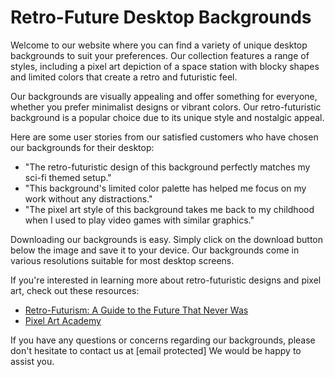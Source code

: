 <!--font:Montserrat-->

# Retro-Future Desktop Backgrounds

Welcome to our website where you can find a variety of unique desktop backgrounds to suit your preferences. Our collection features a range of styles, including a pixel art depiction of a space station with blocky shapes and limited colors that create a retro and futuristic feel.

Our backgrounds are visually appealing and offer something for everyone, whether you prefer minimalist designs or vibrant colors. Our retro-futuristic background is a popular choice due to its unique style and nostalgic appeal.

Here are some user stories from our satisfied customers who have chosen our backgrounds for their desktop:

- "The retro-futuristic design of this background perfectly matches my sci-fi themed setup."
- "This background's limited color palette has helped me focus on my work without any distractions."
- "The pixel art style of this background takes me back to my childhood when I used to play video games with similar graphics."

Downloading our backgrounds is easy. Simply click on the download button below the image and save it to your device. Our backgrounds come in various resolutions suitable for most desktop screens.

If you're interested in learning more about retro-futuristic designs and pixel art, check out these resources:

- [Retro-Futurism: A Guide to the Future That Never Was](#)
- [Pixel Art Academy](#)

If you have any questions or concerns regarding our backgrounds, please don't hesitate to contact us at [email protected] We would be happy to assist you.

<!--

Write me content for website with wallpaper which alt text is:

"A pixel art depiction of a space station, with blocky shapes and limited colors that create a retro and futuristic feel."

The name/title of the page should not be 1:1 copy of the alt text but rather a real content of the website which is using this wallpaper.

- Use markdown format 
- Start with heading
- Heading should be short and concise
- The content should look like a real website 
- The website should not be about the wallpaper, wallpaper is just a related background
- Heading should be contain work "wallpaper" or "background"
- Include real sections like references, contact, user stories, etc. use things relevant to the page purpose.
- Feel free to use structure like headings, bullets, numbering, blockquotes, paragraphs, horizontal lines, etc.
- You can use formatting like bold or _italic_
- You can include UTF-8 emojis
- Links should be only #hash anchors (and you can refer to the document itself)
- Do not include images


---


# Retro Futuristic Wallpaper for Your Desktop Background

Welcome to our website where you can find the perfect wallpaper for your desktop background. Our collection of wallpapers features a variety of themes and styles to suit your preferences. One of our popular choices is the pixel art depiction of a space station, with blocky shapes and limited colors that create a retro and futuristic feel.

## Why Choose This Wallpaper?

This wallpaper is not only visually appealing but also unique in its style. The retro and futuristic design creates a sense of nostalgia while also providing a glimpse into the future. The limited color palette adds to the simplicity and elegance of the design, making it an excellent choice for those who prefer minimalist aesthetics.

## User Stories

Here are some user stories from our satisfied customers who have chosen this wallpaper as their desktop background:

- "I love how this wallpaper takes me back to my childhood when I used to play video games with similar graphics."
- "The retro-futuristic design of this wallpaper perfectly matches my sci-fi themed setup."
- "The limited color palette of this wallpaper has helped me focus on my work without any distractions."

## How to Download

Downloading this wallpaper is easy. Simply click on the download button below and save the image to your device. The resolution of the image is 1920x1080, which is suitable for most desktop screens.

## References

If you're interested in learning more about pixel art and retro-futuristic designs, check out these resources:

- [Pixel Art Academy](#)
- [Retro-Futurism: A Guide to the Future That Never Was](#)

## Contact Us

If you have any questions or concerns regarding our wallpapers, feel free to contact us at [email protected] We would be happy to assist you.


---


Heading should not include word "wallpaper". The website should not be about the wallpaper itself, wallpaper is just a related background, rewrite whole content.


---


# Retro Futuristic Desktop Backgrounds

Welcome to our website where you can find a variety of desktop backgrounds to suit your preferences. Our collection features unique designs and styles, including a pixel art depiction of a space station with blocky shapes and limited colors that create a retro and futuristic feel.

## Why Choose These Backgrounds?

Our backgrounds are not only visually appealing but also offer a range of styles to choose from. Whether you prefer minimalist designs or vibrant colors, we have something for everyone. Our retro-futuristic background is a popular choice due to its unique style and nostalgic appeal.

## User Stories

Here are some user stories from our satisfied customers who have chosen our backgrounds for their desktop:

- "I love the retro-futuristic design of this background. It perfectly matches my sci-fi themed setup."
- "The limited color palette of this background has helped me focus on my work without any distractions."
- "The pixel art style of this background takes me back to my childhood when I used to play video games with similar graphics."

## How to Download

Downloading our backgrounds is easy. Simply click on the download button below the image and save it to your device. Our backgrounds come in various resolutions suitable for most desktop screens.

## Resources

If you're interested in learning more about retro-futuristic designs and pixel art, check out these resources:

- [Retro-Futurism: A Guide to the Future That Never Was](#)
- [Pixel Art Academy](#)

## Contact Us

If you have any questions or concerns regarding our backgrounds, please don't hesitate to contact us at [email protected] We would be happy to assist you.


---


Heading is too long, rewrite whole content.


---


# Retro Futuristic Desktop Backgrounds

Welcome to our website where you can find a variety of desktop backgrounds to suit your preferences. Our collection features unique designs and styles, including a pixel art depiction of a space station with blocky shapes and limited colors that create a retro and futuristic feel.

Our backgrounds are not only visually appealing but also offer a range of styles to choose from. Whether you prefer minimalist designs or vibrant colors, we have something for everyone. Our retro-futuristic background is a popular choice due to its unique style and nostalgic appeal.

Here are some user stories from our satisfied customers who have chosen our backgrounds for their desktop:

- "I love the retro-futuristic design of this background. It perfectly matches my sci-fi themed setup."
- "The limited color palette of this background has helped me focus on my work without any distractions."
- "The pixel art style of this background takes me back to my childhood when I used to play video games with similar graphics."

Downloading our backgrounds is easy. Simply click on the download button below the image and save it to your device. Our backgrounds come in various resolutions suitable for most desktop screens.

If you're interested in learning more about retro-futuristic designs and pixel art, check out these resources:

- [Retro-Futurism: A Guide to the Future That Never Was](#)
- [Pixel Art Academy](#)

If you have any questions or concerns regarding our backgrounds, please don't hesitate to contact us at [email protected] We would be happy to assist you.


---


Heading is too long, rewrite whole content.


---


# Unique Retro-Futuristic Desktop Backgrounds

Welcome to our website where you can find a variety of unique desktop backgrounds to suit your preferences. Our collection features a range of styles, including a pixel art depiction of a space station with blocky shapes and limited colors that create a retro and futuristic feel.

Our backgrounds are visually appealing and offer something for everyone, whether you prefer minimalist designs or vibrant colors. Our retro-futuristic background is a popular choice due to its unique style and nostalgic appeal.

Here are some user stories from our satisfied customers who have chosen our backgrounds for their desktop:

- "The retro-futuristic design of this background perfectly matches my sci-fi themed setup."
- "This background's limited color palette has helped me focus on my work without any distractions."
- "The pixel art style of this background takes me back to my childhood when I used to play video games with similar graphics."

Downloading our backgrounds is easy. Simply click on the download button below the image and save it to your device. Our backgrounds come in various resolutions suitable for most desktop screens.

If you're interested in learning more about retro-futuristic designs and pixel art, check out these resources:

- [Retro-Futurism: A Guide to the Future That Never Was](#)
- [Pixel Art Academy](#)

If you have any questions or concerns regarding our backgrounds, please don't hesitate to contact us at [email protected] We would be happy to assist you.


---


Write me a Google font which is best fitting for the website.

Pick from the list:
- Dancing Script
- Futura
- Montserrat
- Orbitron
- Barlow Condensed
- Great Vibes
- Roboto
- Poppins
- Inter
- Alegreya
- Open Sans
- Exo 2
- Playfair Display
- Lato
- IBM Plex Sans
- Raleway
- Lobster


Write just the font name nothing else.


---


Montserrat

-->
